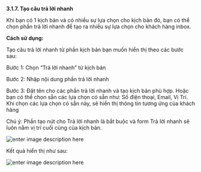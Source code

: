  **3.1.7. Tạo câu trả lời nhanh**

Khi bạn có 1 kịch bản và có nhiều sự lựa chọn cho kịch bản đó, bạn có thể chọn phần trả lời nhanh để tạo ra nhiều sự lựa chọn cho khách hàng inbox.

**Cách sử dụng:**

Tạo câu trả lời nhanh từ phần kịch bản bạn muốn hiển thị theo các bước sau:

Bước 1: Chọn “Trả lời nhanh” từ kịch bản

Bước 2: Nhập nội dung phần trả lời nhanh

Bước 3: Đặt tên cho các phần trả lời nhanh và tạo kịch bản phù hợp. Hoặc bạn có thể chọn sẵn các lựa chọn có sẵn như: Số điện thoại, Email, Vị Trí. Khi chọn các lựa chọn có sẵn này, sẽ hiển thị thông tin tương ứng của khách hàng

Chú ý: Phần tạo nút cho Trả lời nhanh là bắt buộc và form Trả lời nhanh sẽ luôn nằm vị trí cuối cùng của kịch bản.

![enter image description here](https://static8.muarecdn.com/original/muare/images/2019/11/19/5383732_26.png)

Kết quả hiển thị như sau:

![enter image description here](https://static8.muarecdn.com/original/muare/images/2019/11/19/5383733_27.png)
